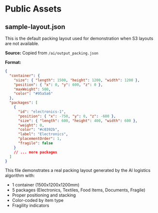# Public Assets

## sample-layout.json

This is the default packing layout used for demonstration when S3 layouts are not available.

**Source:** Copied from `/ai/output_packing.json`

**Format:**
```json
{
  "container": {
    "size": { "length": 1500, "height": 1200, "width": 1200 },
    "position": { "x": 0, "y": 600, "z": 0 },
    "maxWeight": 500,
    "color": "#95a5a6"
  },
  "packages": [
    {
      "id": "electronics-1",
      "position": { "x": -750, "y": 0, "z": -600 },
      "size": { "length": 600, "height": 400, "width": 600 },
      "weight": 0,
      "color": "#c0392b",
      "label": "Electronics",
      "placementOrder": 1,
      "fragile": false
    }
    // ... more packages
  ]
}
```

This file demonstrates a real packing layout generated by the AI logistics algorithm with:
- 1 container (1500x1200x1200mm)
- 5 packages (Electronics, Textiles, Food Items, Documents, Fragile)
- Proper positioning and stacking
- Color-coded by item type
- Fragility indicators
